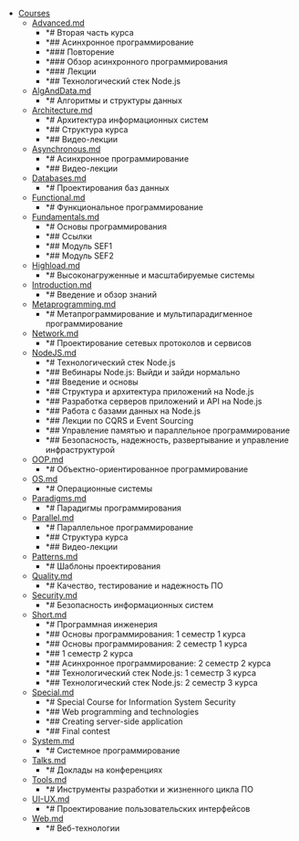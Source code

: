 - <a href = "E:\Node_projects\Node_Way\Education\TSH_index\Index-master_29_11_2020\Courses\cat.Courses\dir.Courses.md">Courses</a>
    - <a href = "E:\Node_projects\Node_Way\Education\TSH_index\Index-master_29_11_2020\Courses\Advanced.md">Advanced.md</a>
        - *# Вторая часть курса
        - *## Асинхронное программирование
        - *### Повторение
        - *### Обзор асинхронного программирования
        - *### Лекции
        - *## Технологический стек Node.js
    - <a href = "E:\Node_projects\Node_Way\Education\TSH_index\Index-master_29_11_2020\Courses\AlgAndData.md">AlgAndData.md</a>
        - *# Алгоритмы и структуры данных
    - <a href = "E:\Node_projects\Node_Way\Education\TSH_index\Index-master_29_11_2020\Courses\Architecture.md">Architecture.md</a>
        - *# Архитектура информационных систем
        - *## Структура курса
        - *## Видео-лекции
    - <a href = "E:\Node_projects\Node_Way\Education\TSH_index\Index-master_29_11_2020\Courses\Asynchronous.md">Asynchronous.md</a>
        - *# Асинхронное программирование
        - *## Видео-лекции
    - <a href = "E:\Node_projects\Node_Way\Education\TSH_index\Index-master_29_11_2020\Courses\Databases.md">Databases.md</a>
        - *# Проектирования баз данных
    - <a href = "E:\Node_projects\Node_Way\Education\TSH_index\Index-master_29_11_2020\Courses\Functional.md">Functional.md</a>
        - *# Функциональное программирование
    - <a href = "E:\Node_projects\Node_Way\Education\TSH_index\Index-master_29_11_2020\Courses\Fundamentals.md">Fundamentals.md</a>
        - *# Основы программирования
        - *## Ссылки
        - *## Модуль SEF1
        - *## Модуль SEF2
    - <a href = "E:\Node_projects\Node_Way\Education\TSH_index\Index-master_29_11_2020\Courses\Highload.md">Highload.md</a>
        - *# Высоконагруженные и масштабируемые системы
    - <a href = "E:\Node_projects\Node_Way\Education\TSH_index\Index-master_29_11_2020\Courses\Introduction.md">Introduction.md</a>
        - *# Введение и обзор знаний
    - <a href = "E:\Node_projects\Node_Way\Education\TSH_index\Index-master_29_11_2020\Courses\Metaprogramming.md">Metaprogramming.md</a>
        - *# Метапрограммирование и мультипарадигменное программирование
    - <a href = "E:\Node_projects\Node_Way\Education\TSH_index\Index-master_29_11_2020\Courses\Network.md">Network.md</a>
        - *# Проектирование сетевых протоколов и сервисов
    - <a href = "E:\Node_projects\Node_Way\Education\TSH_index\Index-master_29_11_2020\Courses\NodeJS.md">NodeJS.md</a>
        - *# Технологический стек Node.js
        - *## Вебинары Node.js: Выйди и зайди нормально
        - *## Введение и основы
        - *## Структура и архитектура приложений на Node.js
        - *## Разработка серверов приложений и API на Node.js
        - *## Работа с базами данных на Node.js
        - *## Лекции по CQRS и Event Sourcing
        - *## Управление памятью и параллельное программирование
        - *## Безопасность, надежность, развертывание и управление инфраструктурой
    - <a href = "E:\Node_projects\Node_Way\Education\TSH_index\Index-master_29_11_2020\Courses\OOP.md">OOP.md</a>
        - *# Объектно-ориентированное программирование
    - <a href = "E:\Node_projects\Node_Way\Education\TSH_index\Index-master_29_11_2020\Courses\OS.md">OS.md</a>
        - *# Операционные системы
    - <a href = "E:\Node_projects\Node_Way\Education\TSH_index\Index-master_29_11_2020\Courses\Paradigms.md">Paradigms.md</a>
        - *# Парадигмы программирования
    - <a href = "E:\Node_projects\Node_Way\Education\TSH_index\Index-master_29_11_2020\Courses\Parallel.md">Parallel.md</a>
        - *# Параллельное программирование
        - *## Структура курса
        - *## Видео-лекции
    - <a href = "E:\Node_projects\Node_Way\Education\TSH_index\Index-master_29_11_2020\Courses\Patterns.md">Patterns.md</a>
        - *# Шаблоны проектирования
    - <a href = "E:\Node_projects\Node_Way\Education\TSH_index\Index-master_29_11_2020\Courses\Quality.md">Quality.md</a>
        - *# Качество, тестирование и надежность ПО
    - <a href = "E:\Node_projects\Node_Way\Education\TSH_index\Index-master_29_11_2020\Courses\Security.md">Security.md</a>
        - *# Безопасность информационных систем
    - <a href = "E:\Node_projects\Node_Way\Education\TSH_index\Index-master_29_11_2020\Courses\Short.md">Short.md</a>
        - *# Программная инженерия
        - *## Основы программирования: 1 семестр 1 курса
        - *## Основы программирования: 2 семестр 1 курса
        - *## 1 семестр 2 курса
        - *## Асинхронное программирование: 2 семестр 2 курса
        - *## Технологический стек Node.js: 1 семестр 3 курса
        - *## Технологический стек Node.js: 2 семестр 3 курса
    - <a href = "E:\Node_projects\Node_Way\Education\TSH_index\Index-master_29_11_2020\Courses\Special.md">Special.md</a>
        - *# Special Course for Information System Security
        - *## Web programming and technologies
        - *## Creating server-side application
        - *## Final contest
    - <a href = "E:\Node_projects\Node_Way\Education\TSH_index\Index-master_29_11_2020\Courses\System.md">System.md</a>
        - *# Системное программирование
    - <a href = "E:\Node_projects\Node_Way\Education\TSH_index\Index-master_29_11_2020\Courses\Talks.md">Talks.md</a>
        - *# Доклады на конференциях
    - <a href = "E:\Node_projects\Node_Way\Education\TSH_index\Index-master_29_11_2020\Courses\Tools.md">Tools.md</a>
        - *# Инструменты разработки и жизненного цикла ПО
    - <a href = "E:\Node_projects\Node_Way\Education\TSH_index\Index-master_29_11_2020\Courses\UI-UX.md">UI-UX.md</a>
        - *# Проектирование пользовательских интерфейсов
    - <a href = "E:\Node_projects\Node_Way\Education\TSH_index\Index-master_29_11_2020\Courses\Web.md">Web.md</a>
        - *# Веб-технологии
